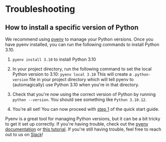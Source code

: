 # Troubleshooting

## How to install a specific version of Python

We recommend using [pyenv](https://github.com/pyenv/pyenv?tab=readme-ov-file#getting-pyenv) to manage your Python versions. Once you have pyenv installed, you can run the following commands to install Python 3.10.

1. `pyenv install 3.10` to install Python 3.10

2. In your project directory, run the following command to set the local Python version to 3.10: `pyenv local 3.10`
   This will create a `.python-version` file in your project directory which will tell pyenv to (automagically) use Python 3.10 when you're in that directory.

3. Check that you're now using the correct version of Python by running `python --version`. You should see something like `Python 3.10.12`.

4. You're all set! You can now proceed with [step 1](quickstart.md#step-1-install-aineko) of the quick start guide.

Pyenv is a great tool for managing Python versions, but it can be a bit tricky to get it set up correctly. If you're having trouble, check out the [pyenv documentation](https://github.com/pyenv/pyenv?tab=readme-ov-file#usage) or [this tutorial](https://realpython.com/intro-to-pyenv/). If you're still having trouble, feel free to reach out to us on [Slack](https://join.slack.com/t/aineko-dev/shared_invite/zt-23yuq8mrl-uZavRQKGFltxLZLCqcQZaQ)!
